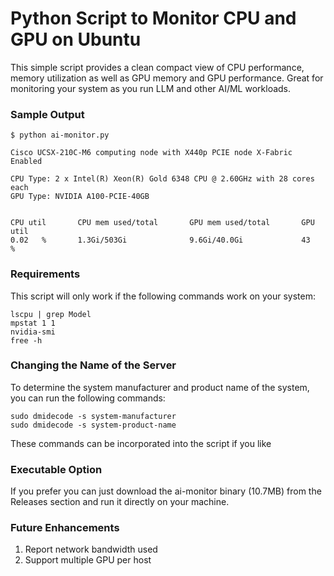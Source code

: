 # Python Script to Monitor CPU and GPU on Ubuntu

This simple script provides a clean compact view of CPU performance, memory utilization as well as GPU memory and GPU performance. Great for monitoring your system as you run LLM and other AI/ML workloads.

### Sample Output

```
$ python ai-monitor.py 

Cisco UCSX-210C-M6 computing node with X440p PCIE node X-Fabric Enabled

CPU Type: 2 x Intel(R) Xeon(R) Gold 6348 CPU @ 2.60GHz with 28 cores each
GPU Type: NVIDIA A100-PCIE-40GB


CPU util       CPU mem used/total       GPU mem used/total       GPU util
0.02   %       1.3Gi/503Gi              9.6Gi/40.0Gi             43     %
```

### Requirements

This script will only work if the following commands work on your system:

```
lscpu | grep Model
mpstat 1 1
nvidia-smi
free -h
```

### Changing the Name of the Server

To determine the system manufacturer and product name of the system, you can run the following commands:
```
sudo dmidecode -s system-manufacturer
sudo dmidecode -s system-product-name
```

These commands can be incorporated into the script if you like

### Executable Option

If you prefer you can just download the ai-monitor binary (10.7MB) from the Releases section and run it directly on your machine.

### Future Enhancements

1. Report network bandwidth used
2. Support multiple GPU per host
